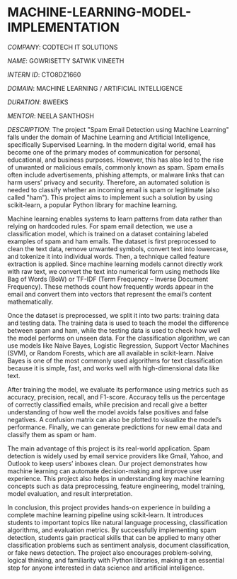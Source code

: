 # MACHINE-LEARNING-MODEL-IMPLEMENTATION

*COMPANY*: CODTECH IT SOLUTIONS

*NAME*: GOWRISETTY SATWIK VINEETH

*INTERN ID*: CTO8DZ1660

*DOMAIN*: MACHINE LEARNING / ARTIFICIAL INTELLIGENCE

*DURATION*: 8WEEKS

*MENTOR*: NEELA SANTHOSH

*DESCRIPTION*: The project "Spam Email Detection using Machine Learning" falls under the domain of Machine Learning and Artificial Intelligence, specifically Supervised Learning. In the modern digital world, email has become one of the primary modes of communication for personal, educational, and business purposes. However, this has also led to the rise of unwanted or malicious emails, commonly known as spam. Spam emails often include advertisements, phishing attempts, or malware links that can harm users’ privacy and security. Therefore, an automated solution is needed to classify whether an incoming email is spam or legitimate (also called "ham"). This project aims to implement such a solution by using scikit-learn, a popular Python library for machine learning.

Machine learning enables systems to learn patterns from data rather than relying on hardcoded rules. For spam email detection, we use a classification model, which is trained on a dataset containing labeled examples of spam and ham emails. The dataset is first preprocessed to clean the text data, remove unwanted symbols, convert text into lowercase, and tokenize it into individual words. Then, a technique called feature extraction is applied. Since machine learning models cannot directly work with raw text, we convert the text into numerical form using methods like Bag of Words (BoW) or TF-IDF (Term Frequency – Inverse Document Frequency). These methods count how frequently words appear in the email and convert them into vectors that represent the email’s content mathematically.

Once the dataset is preprocessed, we split it into two parts: training data and testing data. The training data is used to teach the model the difference between spam and ham, while the testing data is used to check how well the model performs on unseen data. For the classification algorithm, we can use models like Naive Bayes, Logistic Regression, Support Vector Machines (SVM), or Random Forests, which are all available in scikit-learn. Naive Bayes is one of the most commonly used algorithms for text classification because it is simple, fast, and works well with high-dimensional data like text.

After training the model, we evaluate its performance using metrics such as accuracy, precision, recall, and F1-score. Accuracy tells us the percentage of correctly classified emails, while precision and recall give a better understanding of how well the model avoids false positives and false negatives. A confusion matrix can also be plotted to visualize the model’s performance. Finally, we can generate predictions for new email data and classify them as spam or ham.

The main advantage of this project is its real-world application. Spam detection is widely used by email service providers like Gmail, Yahoo, and Outlook to keep users’ inboxes clean. Our project demonstrates how machine learning can automate decision-making and improve user experience. This project also helps in understanding key machine learning concepts such as data preprocessing, feature engineering, model training, model evaluation, and result interpretation.

In conclusion, this project provides hands-on experience in building a complete machine learning pipeline using scikit-learn. It introduces students to important topics like natural language processing, classification algorithms, and evaluation metrics. By successfully implementing spam detection, students gain practical skills that can be applied to many other classification problems such as sentiment analysis, document classification, or fake news detection. The project also encourages problem-solving, logical thinking, and familiarity with Python libraries, making it an essential step for anyone interested in data science and artificial intelligence.
